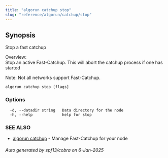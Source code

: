```yaml
---
title: "algorun catchup stop"
slug: "reference/algorun/catchup/stop"
---
```

## Synopsis                            
                                                                                   
                                                                                   
Stop a fast catchup                                                                
                                                                                   
Overview:                                                                          
Stop an active Fast-Catchup. This will abort the catchup process if one has started
                                                                                   
Note: Not all networks support Fast-Catchup.                                       

```
algorun catchup stop [flags]
```

### Options

```
  -d, --datadir string   Data directory for the node
  -h, --help             help for stop
```

### SEE ALSO

* [algorun catchup](/reference/algorun/catchup)	 - Manage Fast-Catchup for your node

###### Auto generated by spf13/cobra on 6-Jan-2025
